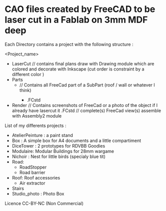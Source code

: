 # CAO files created by FreeCAD to be laser cut in a Fablab on 3mm MDF deep

Each Directory contains a project with the following structure :

<Project_name>
* LaserCut // contains final plans draw with Drawing module which are colored and decorate with Inkscape (cut order is constraint by a different color ) 
* Parts
  * <SubParts> // Contains all FreeCad part of a SubPart (roof / wall or whatever I think)
    * <part>.FCstd
* Render // Contains screenshots of FreeCad or a photo of the object if I already have lasercut it 
<project>.FCstd // complete(s) FreeCad view(s) assemble with Assembly2 module

List of my differents projects : 

* AtelierPeinture : a paint stand
* Box : A simple box for A4 documents and a little compartiment
* DiceTower : 2 prototypes for RDVBB Goodies
* Modulaire: Modular Buildings for 28mm wargame
* Nichoir : Nest for little birds (specialy blue tit)
* Road:
  * RoadStopper
  * Road barrier
* Roof: Roof accessories
  * Air extractor
* Stairs
* Studio_photo : Photo Box

Licence CC-BY-NC (Non Commercial)